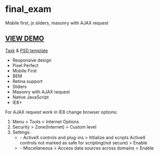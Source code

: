 # final_exam
Mobile first, js sliders, masonry with AJAX request
<h2><a href="https://logolevel.github.io/projects/urlaubsgluck/index.html">VIEW DEMO</a></h2>
<p><a href="https://github.com/goit-fe/markup_fe2o/tree/master/js_final_exam">Task</a> & <a href="https://github.com/goit-fe/markup_fe2o/tree/master/js_final_exam/design">PSD template</a></p>
<ul>
	<li>Responsive design</li>
	<li>Pixel Perfect</li>
	<li>Mobile First</li>
	<li>BEM</li>
	<li>Retina support</li>
	<li>Sliders</li>
	<li>Masonry with AJAX request</li>
	<li>Native JavaScript</li>
	<li>IE8+</li>
</ul>
<p>For AJAX request work in IE8 change browser options:</p>
<div>
<ol>
	<li>Menu > Tools > Internet Options
	<li>Security > Zone(Internet) > Custom level</li>
	<li>Settings:
			<ul>
				<li>- ActiveX controls and plug-ins > Ititialize and scripts ActiveX controls not marked as safe for scripting(not secure) > Enable</li>
				<li>- Miscellaneous > Access data sources across domains > Enable</li>
			</ul>
	</li>
</ol>
</div>